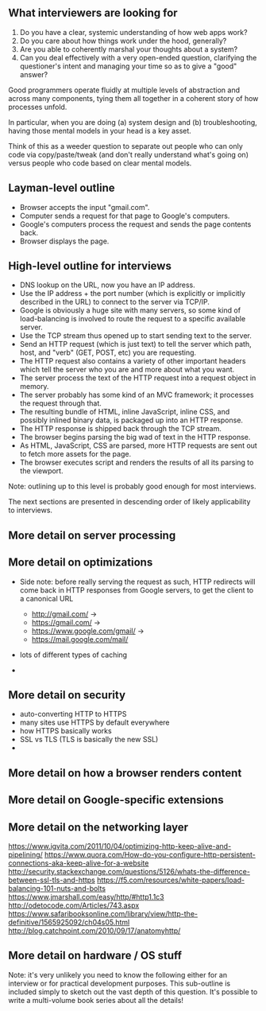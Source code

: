 ## What interviewers are looking for

1. Do you have a clear, systemic understanding of how web apps work?
2. Do you care about how things work under the hood, generally?
3. Are you able to coherently marshal your thoughts about a system?
4. Can you deal effectively with a very open-ended question, clarifying the questioner's intent and managing your time so as to give a "good" answer?

Good programmers operate fluidly at multiple levels of abstraction and across many components, tying them all together in a coherent story of how processes unfold.

In particular, when you are doing (a) system design and (b) troubleshooting, having those mental models in your head is a key asset.

Think of this as a weeder question to separate out people who can only code via copy/paste/tweak (and don't really understand what's going on) versus people who code based on clear mental models.


## Layman-level outline

* Browser accepts the input "gmail.com".
* Computer sends a request for that page to Google's computers.
* Google's computers process the request and sends the page contents back.
* Browser displays the page.


## High-level outline for interviews

* DNS lookup on the URL, now you have an IP address.
* Use the IP address + the port number (which is explicitly or implicitly described in the URL) to connect to the server via TCP/IP.
* Google is obviously a huge site with many servers, so some kind of load-balancing is involved to route the request to a specific available server.
* Use the TCP stream thus opened up to start sending text to the server.
* Send an HTTP request (which is just text) to tell the server which path, host, and "verb" (GET, POST, etc) you are requesting.
* The HTTP request also contains a variety of other important headers which tell the server who you are and more about what you want.
* The server process the text of the HTTP request into a request object in memory.
* The server probably has some kind of an MVC framework; it processes the request through that.
* The resulting bundle of HTML, inline JavaScript, inline CSS, and possibly inlined binary data, is packaged up into an HTTP response.
* The HTTP response is shipped back through the TCP stream.
* The browser begins parsing the big wad of text in the HTTP response.
* As HTML, JavaScript, CSS are parsed, more HTTP requests are sent out to fetch more assets for the page.
* The browser executes script and renders the results of all its parsing to the viewport.

Note: outlining up to this level is probably good enough for most interviews. 

The next sections are presented in descending order of likely applicability to interviews. 

## More detail on server processing

## More detail on optimizations

* Side note: before really serving the request as such, HTTP redirects will come back in HTTP responses from Google servers, to get the client to a canonical URL
  * http://gmail.com/ -> 
  * https://gmail.com/ -> 
  * https://www.google.com/gmail/ -> 
  * https://mail.google.com/mail/

* lots of different types of caching
* 

## More detail on security

* auto-converting HTTP to HTTPS
* many sites use HTTPS by default everywhere
* how HTTPS basically works
* SSL vs TLS (TLS is basically the new SSL)
* 

## More detail on how a browser renders content

## More detail on Google-specific extensions

## More detail on the networking layer

https://www.igvita.com/2011/10/04/optimizing-http-keep-alive-and-pipelining/
https://www.quora.com/How-do-you-configure-http-persistent-connections-aka-keep-alive-for-a-website
http://security.stackexchange.com/questions/5126/whats-the-difference-between-ssl-tls-and-https
https://f5.com/resources/white-papers/load-balancing-101-nuts-and-bolts
https://www.jmarshall.com/easy/http/#http1.1c3
http://odetocode.com/Articles/743.aspx
https://www.safaribooksonline.com/library/view/http-the-definitive/1565925092/ch04s05.html
http://blog.catchpoint.com/2010/09/17/anatomyhttp/


## More detail on hardware / OS stuff

Note: it's very unlikely you need to know the following either for an interview or for practical development purposes. This sub-outline is included simply to sketch out the vast depth of this question. It's possible to write a multi-volume book series about all the details!




